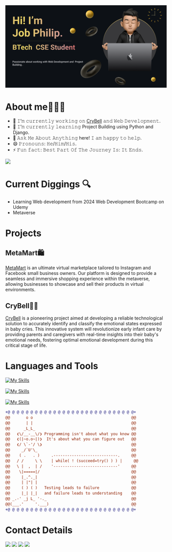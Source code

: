 <img src="https://github.com/Jobphilipgeorge/Jobphilipgeorge/blob/main/Job%20Readme.png" />

# About me🙋🏿‍♂️

- 🔭 𝙸’𝚖 𝚌𝚞𝚛𝚛𝚎𝚗𝚝𝚕𝚢 𝚠𝚘𝚛𝚔𝚒𝚗𝚐 𝚘𝚗 [CryBell](https://github.com/meghaarajeev/CryBell-Enhancing-infant-bonding-and-care-through-emotion-awareness.git) 𝚊𝚗𝚍 𝚆𝚎𝚋 𝙳𝚎𝚟𝚎𝚕𝚘𝚙𝚖𝚎𝚗𝚝.
- 🌱 𝙸’𝚖 𝚌𝚞𝚛𝚛𝚎𝚗𝚝𝚕𝚢 𝚕𝚎𝚊𝚛𝚗𝚒𝚗𝚐 Project Building using Python and Django.
- 💬 𝙰𝚜𝚔 𝙼𝚎 𝙰𝚋𝚘𝚞𝚝 𝙰𝚗𝚢𝚝𝚑𝚒𝚗𝚐 here! 𝙸 𝚊𝚖 𝚑𝚊𝚙𝚙𝚢 𝚝𝚘 𝚑𝚎𝚕𝚙.
- 😄 𝙿𝚛𝚘𝚗𝚘𝚞𝚗𝚜: 𝙷𝚎/𝙷𝚒𝚖/𝙷𝚒𝚜.
- ⚡ 𝙵𝚞𝚗 𝚏𝚊𝚌𝚝: 𝙱𝚎𝚜𝚝 𝙿𝚊𝚛𝚝 𝙾𝚏 𝚃𝚑𝚎 𝙹𝚘𝚞𝚛𝚗𝚎𝚢 𝙸𝚜: 𝙸𝚝 𝙴𝚗𝚍𝚜.

<img src="https://user-images.githubusercontent.com/74038190/212284158-e840e285-664b-44d7-b79b-e264b5e54825.gif" width="400">

# Current Diggings 🔍

- Learning Web development from 2024 Web Development Bootcamp on Udemy
- Metaverse

# Projects

## MetaMart🛍️ 
[MetaMart](https://github.com/Jobphilipgeorge/MetaMart-24-HF24-Vortex.git) is an ultimate virtual marketplace tailored to Instagram and Facebook small business owners. Our platform is designed to provide a seamless and immersive shopping experience within the metaverse, allowing businesses to showcase and sell their products in virtual environments.

## CryBell👶🏿
[CryBell](https://github.com/Jobphilipgeorge/CryBell-Enhancing-infant-bonding-and-care-through-emotion-awareness) is a pioneering project aimed at developing a reliable technological solution to accurately identify and classify the emotional states expressed in baby cries. This innovative system will revolutionize early infant care by providing parents and caregivers with real-time insights into their baby's emotional needs, fostering optimal emotional development during this critical stage of life.



# Languages and Tools

[![My Skills](https://skillicons.dev/icons?i=js,html,css,django,py,c,cs)](https://skillicons.dev) <br></br>
[![My Skills](https://skillicons.dev/icons?i=linux,mysql,ps,replit,vercel,vscode,figma)](https://skillicons.dev) <br></br>
[![My Skills](https://skillicons.dev/icons?i=heroku,java,nodejs,git)](https://skillicons.dev)

```diff
+@ @ @ @ @ @ @ @ @ @ @ @ @ @ @ @ @ @ @ @ @ @ @ @ @ @ @ @+
@@       o o                                           @@
@@       | |                                           @@
@@      _L_L_                                          @@
@@   ❮\/__-__\/❯ Programming isn't about what you know @@
@@   ❮(|~o.o~|)❯  It's about what you can figure out   @@
@@   ❮/ \`-'/ \❯                                       @@
@@     _/`U'\_                                         @@
@@    ( .   . )     .----------------------------.     @@
@@   / /     \ \    | while( ! (succeed=try() ) ) |     @@
@@   \ |  ,  | /    '----------------------------'     @@
@@    \|=====|/                                        @@
@@     |_.^._|                                         @@
@@     | |"| |                                         @@
@@     ( ) ( )   Testing leads to failure              @@
@@     |_| |_|   and failure leads to understanding    @@
@@ _.-' _j L_ '-._                                     @@
@@(___.'     '.___)                                    @@
+@ @ @ @ @ @ @ @ @ @ @ @ @ @ @ @ @ @ @ @ @ @ @ @ @ @ @ @+
```


# Contact Details
  
<a href="job.csb2125@saintgits.org"><img src= "https://img.shields.io/badge/Gmail-D14836?style=for-the-badge&logo=gmail&logoColor=white"/></a> <a href="https://www.linkedin.com/in/jobphilipgeorge"><img src="https://img.shields.io/badge/LinkedIn-0077B5?style=for-the-badge&logo=linkedin&logoColor=white"></a> <img src="https://img.shields.io/badge/Instagram-E4405F?style=for-the-badge&logo=instagram&logoColor=white"> <img src="https://img.shields.io/badge/Discord-5865F2?style=for-the-badge&logo=discord&logoColor=white">


